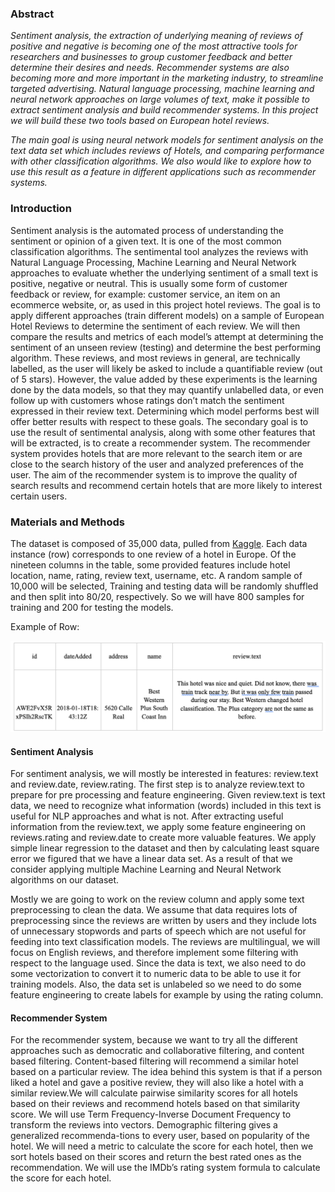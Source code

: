 
### Abstract 

*Sentiment analysis, the extraction of underlying meaning of reviews of positive and negative is becoming one of the most attractive tools for researchers and businesses to group customer feedback and better determine their desires and needs. Recommender systems are also becoming more and more important in the marketing industry, to streamline targeted advertising. Natural language processing, machine learning and neural network approaches on large volumes of text, make it possible to extract sentiment analysis and build recommender systems. In this project we will build these two tools based on European hotel reviews.*

*The main goal is using neural network models for sentiment analysis on the text data set which includes reviews of Hotels, and comparing performance with other classification algorithms. We also would like to explore how to use this result as a feature in different applications such as recommender systems.*


### Introduction

Sentiment analysis is the automated process of understanding the sentiment or opinion of a given text. It is one of the most common classification algorithms. The sentimental tool analyzes the reviews with Natural Language Processing, Machine Learning and Neural Network approaches to evaluate whether the underlying sentiment of a small text is positive, negative or neutral. This is usually some form of customer feedback or review, for example: customer service, an item on an ecommerce website, or, as used in this project hotel reviews.
The goal is to apply different approaches (train different models) on a sample of European Hotel Reviews to determine the sentiment of each review. We will then compare the results and metrics of each model’s attempt at determining the sentiment of an unseen review (testing) and determine the best performing algorithm. These reviews, and most reviews in general, are technically labelled, as the user will likely be asked to include a quantifiable review (out of 5 stars). However, the value added by these experiments is the learning done by the data models, so that they may quantify unlabelled data, or even follow up with customers whose ratings don’t match the sentiment expressed in their review text. Determining which model performs best will offer better results with respect to these goals. 
The secondary goal is to use the result of sentimental analysis, along with some other features that will be extracted, is to create a recommender system. The recommender system provides hotels that are more relevant to the search item or are close to the search history of the user and analyzed preferences of the user. The aim of the recommender system is to improve the quality of search results and recommend certain hotels that are more likely to interest certain users.


### Materials and Methods

The dataset is composed of 35,000 data, pulled from [Kaggle](https://www.kaggle.com/datafiniti/hotel-reviews). Each data instance (row) corresponds to one review of a hotel in Europe. Of the nineteen columns in the table, some provided features include hotel location, name, rating, review text, username, etc. A random sample of 10,000 will be selected, Training and testing data will be randomly shuffled and then split into 80/20, respectively. So we will have 800 samples for training and 200 for testing the models. 

Example of Row:

![example-data](assets/data-example.png)


#### Sentiment Analysis
For sentiment analysis, we will mostly be interested in features: review.text and review.date, review.rating. The first step is to analyze review.text to prepare for pre processing and feature engineering. Given review.text is text data, we need to recognize what information (words) included in this text is useful for NLP approaches and what is not. After extracting useful information from the review.text, we apply some feature engineering on reviews.rating and review.date to create more valuable features. We apply simple linear regression to the dataset  and then by calculating least square error we figured that we have a linear data set.  As a result of that we consider applying multiple Machine Learning and Neural Network algorithms on our dataset.


Mostly we are going to work on the review column and apply some text preprocessing to clean the data. We assume that data requires lots of preprocessing since the reviews are written by users and they include lots of unnecessary stopwords and parts of speech which are not useful for feeding into text classification models. The reviews are multilingual, we will focus on English reviews, and therefore implement some filtering with respect to the language used. Since the data is text, we also need to do some vectorization to convert it to numeric data to be able to use it for training models. Also, the data set is unlabeled so we need to do some feature engineering to create labels for example by using the rating column. 

#### Recommender System
For the recommender system, because we want to try all the different approaches such as democratic and collaborative filtering, and content based filtering. 
Content-based filtering will recommend a similar hotel based on a particular review. The idea behind this system is that if a person liked a hotel and gave a positive review, they will also like a hotel with a similar review.We will calculate pairwise similarity scores for all hotels based on their reviews and recommend hotels based on that similarity score. We will use Term Frequency-Inverse Document Frequency to transform the reviews into vectors.
Demographic filtering gives  a  generalized  recommenda-tions to every user,  based on popularity of the hotel. We will need a metric to calculate the score for each hotel, then we sort  hotels based on their scores and return the best rated ones as the recommendation. We will use the IMDb’s rating system formula to calculate the score for each hotel.



